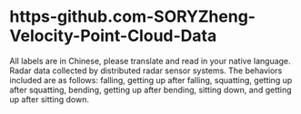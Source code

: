 # https-github.com-SORYZheng-Velocity-Point-Cloud-Data
All labels are in Chinese, please translate and read in your native language.
Radar data collected by distributed radar sensor systems. The behaviors included are as follows: falling, getting up after falling, squatting, getting up after squatting, bending, getting up after bending, sitting down, and getting up after sitting down.
